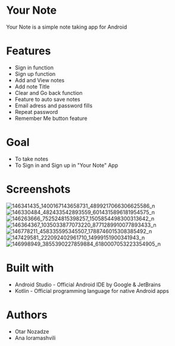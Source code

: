 # Your Note
Your Note is a simple note taking app for Android
# Features
- Sign in function
- Sign up function 
- Add and View notes
- Add note Title
- Clear and Go back function
- Feature to auto save notes
- Email adress and password fills
- Repeat password 
- Remember Me button feature
# Goal
- To take notes
- To Sign in and Sign up in "Your Note" App
# Screenshots
![146341435_1400167143658731_4899217066306625586_n](https://user-images.githubusercontent.com/78607992/107062598-e95f1000-67f2-11eb-806d-3b2cd534cf2c.jpg)
![146330484_482433542893559_6014315896181954575_n](https://user-images.githubusercontent.com/78607992/107062596-e95f1000-67f2-11eb-9adb-fa7311660a3f.jpg)
![146263666_752524815398257_1505854498300313642_n](https://user-images.githubusercontent.com/78607992/107062594-e8c67980-67f2-11eb-902e-014bfb20ede5.jpg)
![146364367_1035033877073220_8771289910077893433_n](https://user-images.githubusercontent.com/78607992/107062608-ea903d00-67f2-11eb-8a6e-8da8e9bc0331.jpg)
![146778211_458335595345507_1788746015308385492_n](https://user-images.githubusercontent.com/78607992/107062605-ea903d00-67f2-11eb-9b3e-38e15e91adba.jpg)
![147429581_222092402961710_14999151900341943_n](https://user-images.githubusercontent.com/78607992/107062601-e9f7a680-67f2-11eb-9e8b-07c8df830ab1.jpg)
![146998949_3855390227859884_6180007053223354905_n](https://user-images.githubusercontent.com/78607992/107062599-e9f7a680-67f2-11eb-8580-14ef35783663.jpg)
# Built with
- Android Studio - Official Android IDE by Google & JetBrains
- Kotlin - Official programming language for native Android apps
# Authors
- Otar Nozadze
- Ana Ioramashvili
